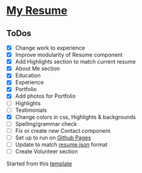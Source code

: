 # [My Resume](https://www.visualcv.com/donald-stolz/pdf)

ToDos
----
- [x] Change work to experience
- [x] Improve modularity of Resume component
- [x] Add Highlights section to match current resume
- [x] About Me section
- [x] Education
- [x] Experience
- [x] Portfolio
- [x] Add photos for Portfolio
- [ ] Highlights
- [ ] Testimonials
- [x] Change colors in css, Highlights & backgrounds
- [ ] Spelling/grammar check
- [ ] Fix or create new Contact component
- [ ] Set up to run on [Github Pages](https://pages.github.com/)
- [ ] Update to match [resume.json](https://jsonresume.org/) format
- [ ] Create Volunteer section

Started from this [template](https://github.com/tbakerx/react-resume-template)
